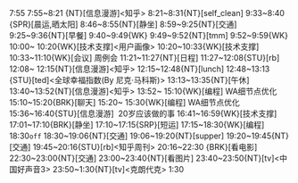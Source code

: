 
7:55
7:55~8:21 {NT}[信息漫游]<知乎>
8:21~8:31{NT}[self_clean]
9:33~8:40 {SPR}[晨运,晒太阳]
8:46~8:55{NT}[静坐]
8:59~9:25{NT}[交通]
9:25~9:36{NT}[早餐]
9:40~9:49{WK}
9:49~9:52{NT}[tmm]
9:52~9:59{WK}
10:00~ 10:20{WK}[技术支撑]<用户画像>
10:20~10:33{WK}[技术支撑]<WA>
10:33~11:10{WK}[会议]<WA> 周例会
11:21~11:27{NT}[日程]
11:27~12:08{STU}[rb]<human javascript>
12:08~ 12:15{NT}[信息漫游]<知乎>
12:15~12:48{NT}[lunch]
12:48~13:13 {STU}[ted]<全球幸福指数(By 尼克·马科斯)>
13:13~13:35{NT}[午休]
13:40~13:52{NT}[信息漫游]<知乎>
13:52~ 15:10{WK}[编程]<WA> WA细节点优化
15:10~15:20{BRK}[聊天]
15:20~ 15:30{WK}[编程]<WA> WA细节点优化
15:36~16:40{STU}[信息漫游]<quora>  20岁应该做的事
16:41~16:59{WK}[技术支撑]<WA>
17:01~17:10{BRK}[静坐]
17:10~17:15{SRP}[短运]
17:15~18:30{WK}[编程]<life-time-tracker>
18:30`off`
18:30~19:06{NT}[交通]
19:06~19:20{NT}[supper]
19:20~19:45{NT}[交通]
19:45~20:16{STU}[rb]<知乎周刊>
20:16~22:30 {BRK}[看电影]
22:30~23:00{NT}[交通]
23:00~23:40{NT}[看图片]
23:40~23:50{NT}[tv]<中国好声音3>
23:50~1:30{NT}[tv]<克朗代克>
1:30
